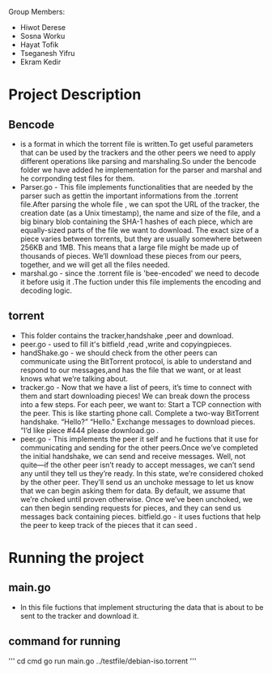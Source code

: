 



Group Members:
- Hiwot Derese
- Sosna Worku
- Hayat Tofik
- Tseganesh Yifru
- Ekram Kedir


# Project Description
##   Bencode


- is a format in which the torrent file is written.To get useful parameters that can be used by the trackers and the other peers we need to apply different operations like parsing and marshaling.So under the bencode folder we have added he implementation for the parser and marshal and he corrponding test files for them.
- Parser.go - This file implements functionalities that are needed by the parser such as gettin the important informations from the .torrent file.After                                parsing the whole file , we can spot the URL of the tracker, the creation date (as a Unix timestamp), the name and size of the file, and a                                big binary blob containing the SHA-1 hashes of each piece, which are equally-sized parts of the file we want to download. The exact size of                              a piece varies between torrents, but they are usually somewhere between 256KB and 1MB. This means that a large file might be made up of                                  thousands of pieces. We’ll download these pieces from our peers, together, and we will get all the files needed.
- marshal.go - since the .torrent file is 'bee-encoded' we need to decode it before usig it .The fuction under this file implements the encoding and decoding logic.
##   torrent
- This folder contains  the  tracker,handshake ,peer and download.
- peer.go - used to fill it's bitfield ,read ,write and copyingpieces.
- handShake.go - we should check from the other peers  can communicate using the BitTorrent protocol,
is able to understand and respond to our messages,and 
has the file that we want, or at least knows what we’re talking about.
- tracker.go - Now that we have a list of peers, it’s time to connect with them and start downloading pieces! We can break down the process into a few steps. For each peer, we want to:
Start a TCP connection with the peer. This is like starting phone call.
Complete a two-way BitTorrent handshake. “Hello?” “Hello."
Exchange messages to download pieces. “I’d like piece #444 please
download.go .
- peer.go - This implements the peer it self and he fuctions that it use for communicating and sending for the other peers.Once we’ve completed the initial handshake, we can send and receive messages. Well, not quite—if the other peer isn’t ready to accept messages, we can’t send any until they tell us they’re ready. In this state, we’re considered choked by the other peer. They’ll send us an unchoke message to let us know that we can begin asking them for data. By default, we assume that we’re choked until proven otherwise.
Once we’ve been unchoked, we can then begin sending requests for pieces, and they can send us messages back containing pieces.
bitfield.go - it uses fuctions that help the peer to keep track of the pieces that it can seed .

# Running the project 
## main.go 
- In this file fuctions that implement structuring the data that is about to be sent to the tracker and download it.
## command for running 
'''
cd cmd
go run main.go ../testfile/debian-iso.torrent
'''


